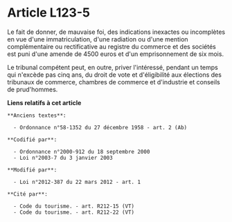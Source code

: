 # Article L123-5

Le fait de donner, de mauvaise foi, des indications inexactes ou incomplètes en vue d'une immatriculation, d'une radiation ou
d'une mention complémentaire ou rectificative au registre du commerce et des sociétés est puni d'une amende de 4500 euros et
d'un emprisonnement de six mois. 

Le tribunal compétent peut, en outre, priver l'intéressé, pendant un temps qui n'excède pas cinq ans, du droit de vote et
d'éligibilité aux élections des tribunaux de commerce, chambres de commerce et d'industrie et conseils de prud'hommes.

**Liens relatifs à cet article**

	**Anciens textes**:

	  - Ordonnance n°58-1352 du 27 décembre 1958 - art. 2 (Ab)

	**Codifié par**:

	  - Ordonnance n°2000-912 du 18 septembre 2000
	  - Loi n°2003-7 du 3 janvier 2003

	**Modifié par**:

	  - Loi n°2012-387 du 22 mars 2012 - art. 1

	**Cité par**:

	  - Code du tourisme. - art. R212-15 (VT)
	  - Code du tourisme. - art. R212-22 (VT)
